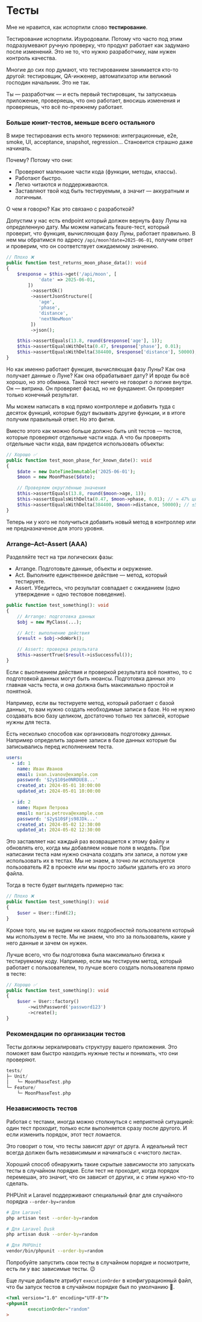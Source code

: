 # Тесты

Мне не нравится, как испортили слово **тестирование**.

Тестирование испортили. Изуродовали. Потому что часто под этим подразумевают ручную проверку, что продукт работает как задумано после изменений. Это не то, что нужно разработчику, нам нужен контроль качества.

Многие до сих пор думают, что тестированием занимается кто-то другой: тестировщик, QA-инженер, автоматизатор или великий господин начальник. Это не так.

Ты — разработчик — и есть первый тестировщик, ты запускаешь приложение, проверяешь, что оно работает, вносишь изменения и проверяешь, что всё по-прежнему работает.


### Больше юнит-тестов, меньше всего остального

В мире тестирования есть много терминов: интеграционные, e2e, smoke, UI, acceptance, snapshot, regression… Становится страшно даже начинать.

Почему? Потому что они:
- Проверяют маленькие части кода (функции, методы, классы).
- Работают быстро.
- Легко читаются и поддерживаются.
- Заставляют твой код быть тестируемым, а значит — аккуратным и логичным.


О чем я говорю? Как это связано с разработкой?

Допустим у нас есть endpoint который должен вернуть фазу Луны на определенную дату. Мы можем написать feaure-тест, который проверит, что функция, вычисляющая фазу Луны, работает правильно. В нем мы обратимся по адресу `/api/moon?date=2025-06-01`, получим ответ и проверим, что он соответствует ожидаемому значению.

```php
// Плохо ❌
public function test_returns_moon_phase_data(): void
{
    $response = $this->get('/api/moon', [
            'date' => 2025-06-01,
        ])
         ->assertOk()
         ->assertJsonStructure([
            'age',
            'phase',
            'distance',
            'nextNewMoon'
         ])
         ->json();

    $this->assertEquals(13.8, round($response['age'], 1));
    $this->assertEqualsWithDelta(0.47, $response['phase'], 0.01);
    $this->assertEqualsWithDelta(384400, $response['distance'], 50000);
}

```

Но как именно работает функция, вычисляющая фазу Луны? Как она получает данные о Луне? Как она обрабатывает дату? И вроде бы всё хорошо, но это обманка. Такой тест ничего не говорит о логике внутри. Он — витрина. Он проверяет фасад, но не фундамент. Он проверяет только конечный результат. 

Мы можем написать в код прямо контроллере и добавить туда с десяток функций, которые будут вызывать другие функции, и в итоге получим правильный ответ. Но это фигня.

Вместо этого как можно больше должно быть unit тестов — тестов, которые проверяют отдельные части кода. 
А что бы проверять отдельные части кода, вам придется использовать объекты:

```php
// Хорошо ✅
public function test_moon_phase_for_known_date(): void
{
    $date = new DateTimeImmutable('2025-06-01');
    $moon = new MoonPhase($date);

    // Проверяем округлённые значения
    $this->assertEquals(13.8, round($moon->age, 1));
    $this->assertEqualsWithDelta(0.47, $moon->phase, 0.01); // ≈ 47% цикла
    $this->assertEqualsWithDelta(384400, $moon->distance, 50000); // ±50k км — синусоида
}
```

Теперь ни у кого не получиться добавить новый метод в контроллер или не предназначеное для этого уровня.

### Arrange–Act–Assert (AAA)
Разделяйте тест на три логических фазы:

- Arrange. Подготовьте данные, объекты и окружение.
- Act. Выполните единственное действие — метод, который тестируете.
- Assert. Убедитесь, что результат совпадает с ожиданием (одно утверждение = одно тестовое поведение).

```php
public function test_something(): void
{
    // Arrange: подготовка данных
    $obj = new MyClass(...);

    // Act: выполнение действия
    $result = $obj->doWork();

    // Assert: проверка результата
    $this->assertTrue($result->isSuccessful());
}
```


Если с выолнением действия и проверкой результата всё понятно, то с подготовкой данных могут быть нюансы.
Подготовка данных это главная часть теста, и она должна быть максимально простой и понятной.

Например, если вы тестируете метод, который работает с базой данных, то вам нужно создать необходимые записи в базе. Но не нужно создавать всю базу целиком, достаточно только тех записей, которые нужны для теста.


Есть несколько способов как организовать подготовку данных. Например определить заранее записи в базе данных которые бы записывались перед исполнением теста.
```yaml
users:
  - id: 1
    name: Иван Иванов
    email: ivan.ivanov@example.com
    password: '$2y$10$e0NRDUE8...'
    created_at: 2024-05-01 10:00:00
    updated_at: 2024-05-01 10:00:00

  - id: 2
    name: Мария Петрова
    email: maria.petrova@example.com
    password: '$2y$10$Fjs98JDk...'
    created_at: 2024-05-02 12:30:00
    updated_at: 2024-05-02 12:30:00
```

Это заставляет нас каждый раз возвращается к этому файлу и обновлять его, когда мы добавляем новые поля в модель. При написании теста нам нужно сначала создать эти записи, а потом уже использовать их в тестах.
Мы не знаем, а точно ли используется пользователь #2 в проекте или мы просто забыли удалить его из этого файла.

Тогда в тесте будет выглядеть примерно так:

```php
// Плохо ❌
public function test_something(): void
{
    $user = User::find(2);
}
```

Кроме того, мы не видим ни каких подробностей пользователя который мы используем в тесте. Мы не знаем, что это за пользователь, какие у него данные и зачем он нужен.

Лучше всего, что бы подготовка была максимально близка к тестируемому коду. Например, если мы тестируем метод, который работает с пользователем, то лучше всего создать пользователя прямо в тесте:

```php
// Хорошо ✅
public function test_something(): void
{
    $user = User::factory()
        ->withPassword('password123')
        ->create();
}
```


### Рекомендации по организации тестов

Тесты должны зеркалировать структуру вашего приложения. Это поможет вам быстро находить нужные тесты и понимать, что они проверяют.

```php
tests/
├─ Unit/
│   └─ MoonPhaseTest.php
└─ Feature/
    └─ MoonPhaseTest.php
```

### Независимость тестов

Работая с тестами, иногда можно столкнуться с неприятной ситуацией: один тест проходит, только если выполняется сразу
после другого. И если изменить порядок, этот тест ломается.

Это говорит о том, что тесты зависят друг от друга. А идеальный тест всегда должен быть независимым и начинаться с
«чистого листа».

Хороший способ обнаружить такие скрытые зависимости это запускать тесты в случайном порядке. Если тест не проходит,
когда порядок перемешан, это значит, что он зависит от других, и с этим нужно что-то сделать.

PHPUnit и Laravel поддерживают специальный флаг для случайного порядка `--order-by=random`

```bash
# Для Laravel
php artisan test --order-by=random

# Для Laravel Dusk
php artisan dusk --order-by=random

# Для PHPUnit
vendor/bin/phpunit --order-by=random
```

Попробуйте запустить свои тесты в случайном порядке и посмотрите, есть ли у вас зависимые тесты. 😉

Еще лучше добавьте атрибут `executionOrder` в конфигурационный файл, что бы запуск тестов в случайном порядке был по
умолчанию 🚀.

```html
<?xml version="1.0" encoding="UTF-8"?>
<phpunit
        executionOrder="random"
>
```
